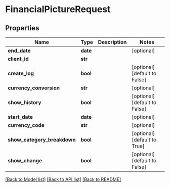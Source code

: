 # FinancialPictureRequest

## Properties
Name | Type | Description | Notes
------------ | ------------- | ------------- | -------------
**end_date** | **date** |  | [optional] 
**client_id** | **str** |  | 
**create_log** | **bool** |  | [optional] [default to False]
**currency_conversion** | **str** |  | [optional] 
**show_history** | **bool** |  | [optional] [default to False]
**start_date** | **date** |  | [optional] 
**currency_code** | **str** |  | [optional] 
**show_category_breakdown** | **bool** |  | [optional] [default to True]
**show_change** | **bool** |  | [optional] [default to False]

[[Back to Model list]](../README.md#documentation-for-models) [[Back to API list]](../README.md#documentation-for-api-endpoints) [[Back to README]](../README.md)


